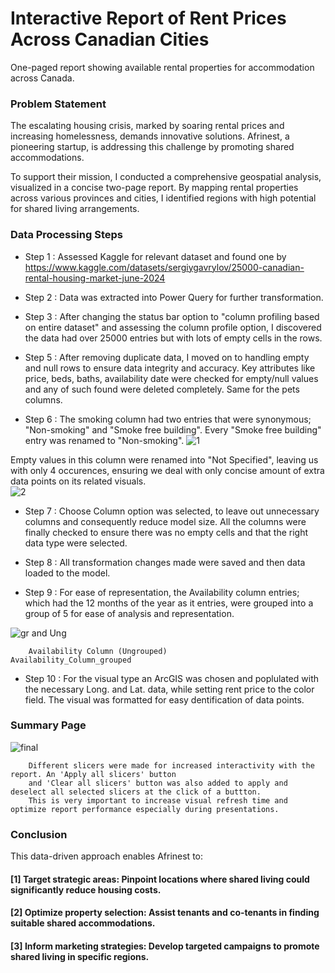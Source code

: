 # Interactive Report of Rent Prices Across Canadian Cities

One-paged report showing available rental properties for accommodation across Canada.


### Problem Statement
The escalating housing crisis, marked by soaring rental prices and increasing homelessness, demands innovative solutions. Afrinest, a pioneering startup, is addressing this challenge by promoting shared accommodations.

To support their mission, I conducted a comprehensive geospatial analysis, visualized in a concise two-page report. By mapping rental properties across various provinces and cities, I identified regions with high potential for shared living arrangements. 


### Data Processing Steps 

- Step 1 : Assessed Kaggle for relevant dataset and found one by 
https://www.kaggle.com/datasets/sergiygavrylov/25000-canadian-rental-housing-market-june-2024

- Step 2 : Data was extracted into Power Query for further transformation. 

- Step 3 : After changing the status bar option to "column profiling based on entire dataset" and assessing the column profile option, I discovered the data had over 25000 entries but with lots of empty cells in the rows. 

- Step 5 : After removing duplicate data, I moved on to handling empty and null rows to ensure data integrity and accuracy. Key attributes like price, beds, baths, availability date were checked for empty/null values and any of such found were deleted completely. Same for the pets columns.

- Step 6 : The smoking column had two entries that were synonymous; "Non-smoking" and "Smoke free building". Every "Smoke free building" entry was renamed to "Non-smoking".
![1](https://github.com/user-attachments/assets/fa25da71-0462-49a0-bfcf-792ea6c04083)

Empty values in this column were renamed into "Not Specified", leaving us with only 4 occurences, ensuring we deal with only concise amount of extra data points on its related visuals.  
![2](https://github.com/user-attachments/assets/1cad75f4-201f-4c2b-9046-93f888887e1c)


- Step 7 : Choose Column option was selected, to leave out unnecessary columns and consequently reduce model size. All the columns were finally checked to ensure there was no empty cells and that the right data type were selected.

- Step 8 : All transformation changes made were saved and then data loaded to the model. 

- Step 9 : For ease of representation, the Availability column entries; which had the 12 months of the year as it entries, were grouped into a group of 5 for ease of analysis and representation.

![gr and Ung](https://github.com/user-attachments/assets/6233f742-d773-42ae-acac-521c4010b01f)

        Availability Column (Ungrouped)                        Availability_Column_grouped 


        
- Step 10 : For the visual type an ArcGIS was chosen and poplulated with the necessary Long. and Lat. data, while setting rent price to the color field. The visual was formatted for easy dentification of data points.



### Summary Page 

![final](https://github.com/user-attachments/assets/97058740-5efd-4fb5-ab75-92178d84838c)

        Different slicers were made for increased interactivity with the report. An 'Apply all slicers' button 
        and 'Clear all slicers' button was also added to apply and deselect all selected slicers at the click of a buttton. 
        This is very important to increase visual refresh time and optimize report performance especially during presentations. 



### Conclusion
 This data-driven approach enables Afrinest to:
 #### [1] Target strategic areas: Pinpoint locations where shared living could significantly reduce housing costs.  
 ####  [2] Optimize property selection: Assist tenants and co-tenants in finding suitable shared accommodations.  
 #### [3] Inform marketing strategies: Develop targeted campaigns to promote shared living in specific regions.
